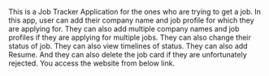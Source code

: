This is a Job Tracker Application for the ones who are trying to get a job. In this app, user can add their company name and job profile for which they are applying for. They can also add multiple company names and job profiles if they are applying for multiple jobs. They can also change their status of job. They can also view timelines of status. They can also add Resume. And they can also delete the job card if they are unfortunately rejected. You access the website from below link.
